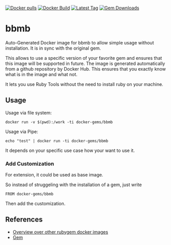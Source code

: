[![Docker pulls](https://img.shields.io/docker/pulls/rubygem/bbmb.svg)](https://hub.docker.com/r/rubygem/bbmb/)
[![Docker Build](https://img.shields.io/docker/automated/rubygem/bbmb.svg)](https://hub.docker.com/r/rubygem/bbmb/)
[![Latest Tag](https://img.shields.io/github/tag/docker-rubygem/bbmb.svg)](https://hub.docker.com/r/rubygem/bbmb/)
[![Gem Downloads](https://img.shields.io/gem/dt/bbmb.svg)](https://rubygems.org/gems/bbmb/)
# bbmb

Auto-Generated Docker image for bbmb to allow simple usage without installation.
It is in sync with the original gem.

This allows to use a specific version of your favorite gem and ensures that this image will be supported in future.
The image is generated automatically from a github repository by Docker Hub.
This ensures that you exactly know what is in the image and what not.

It lets you use Ruby Tools without the need to install ruby on your machine.

## Usage

Usage via file system:

`docker run -v $(pwd):/work -ti docker-gems/bbmb`

Usage via Pipe:

`echo "test" | docker run -ti docker-gems/bbmb`

It depends on your specific use case how your want to use it.

### Add Customization

For extension, it could be used as base image.

So instead of struggeling with the installation of a gem, just write

`FROM docker-gems/bbmb`

Then add the customization.

## References

 - [Overview over other rubygem docker images](https://github.com/thinkbot/docker-rubygem)
 - [Gem](https://rubygems.org/gems/bbmb/)
